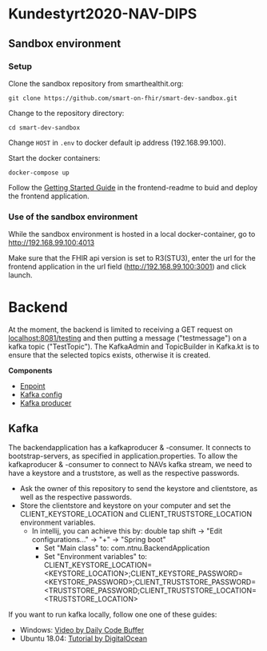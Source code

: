 # Kundestyrt2020-NAV-DIPS

## Sandbox environment

### Setup

Clone the sandbox repository from smarthealthit.org:

`git clone https://github.com/smart-on-fhir/smart-dev-sandbox.git`

Change to the repository directory:

`cd smart-dev-sandbox`

Change `HOST` in `.env` to docker default ip address (192.168.99.100).

Start the docker containers: 

`docker-compose up`

Follow the [Getting Started Guide](./frontend/README.md) in the frontend-readme to buid and deploy the frontend application. 

### Use of the sandbox environment

While the sandbox environment is hosted in a local docker-container, go to <http://192.168.99.100:4013> 

Make sure that the FHIR api version is set to R3(STU3), enter the url for the frontend application in the url field (<http://192.168.99.100:3001>) and click launch. 

# Backend
At the moment, the backend is limited to receiving a GET request on [localhost:8081/testing](http://localhost:8081/testing) and then putting a message ("testmessage") on a kafka topic ("TestTopic"). The KafkaAdmin and TopicBuilder in Kafka.kt is to ensure that the selected topics exists, otherwise it is created.

<b>Components</b>
 - [Enpoint](https://github.com/Agnar22/Kundestyrt2020-NAV-DIPS/blob/13_setup_kafka/backend/src/main/kotlin/com/ntnu/backend/controller/KafkaController.kt#L16-L21)
 - [Kafka config](https://github.com/Agnar22/Kundestyrt2020-NAV-DIPS/blob/13_setup_kafka/backend/src/main/kotlin/com/ntnu/backend/config/Kafka.kt)
 - [Kafka producer](https://github.com/Agnar22/Kundestyrt2020-NAV-DIPS/blob/13_setup_kafka/backend/src/main/kotlin/com/ntnu/backend/controller/KafkaController.kt#L19)
 
## Kafka
The backendapplication has a kafkaproducer & -consumer. It connects to bootstrap-servers, as specified in application.properties.
To allow the kafkaproducer & -consumer to connect to NAVs kafka stream, we need to have a keystore and a truststore, as well as the respective passwords.
 - Ask the owner of this repository to send the keystore and clientstore, as well as the respective passwords.
 - Store the clientstore and keystore on your computer and set the CLIENT_KEYSTORE_LOCATION and CLIENT_TRUSTSTORE_LOCATION environment variables.
   - In intellij, you can achieve this by: double tap shift -> "Edit configurations..." -> "+" -> "Spring boot"
     - Set "Main class" to: com.ntnu.BackendApplication
     - Set "Environment variables" to:<br>CLIENT_KEYSTORE_LOCATION=<KEYSTORE_LOCATION>;CLIENT_KEYSTORE_PASSWORD=<KEYSTORE_PASSWORD>;CLIENT_TRUSTSTORE_PASSWORD=<TRUSTSTORE_PASSWORD;CLIENT_TRUSTSTORE_LOCATION=<TRUSTSTORE_LOCATION>
     
If you want to run kafka locally, follow one one of these guides:
 - Windows: [Video by Daily Code Buffer](https://www.youtube.com/watch?v=EUzH9khPYgs)
 - Ubuntu 18.04: [Tutorial by DigitalOcean](https://www.digitalocean.com/community/tutorials/how-to-install-apache-kafka-on-ubuntu-18-04) 
